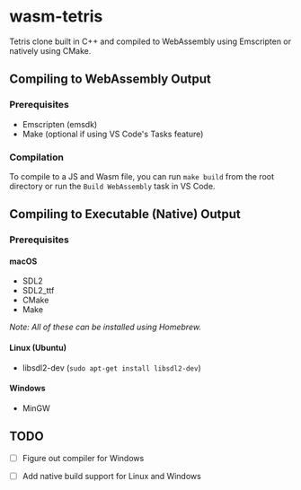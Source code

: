 # wasm-tetris

Tetris clone built in C++ and compiled to WebAssembly using Emscripten or natively using CMake.

## Compiling to WebAssembly Output
### Prerequisites
- Emscripten (emsdk)
- Make (optional if using VS Code's Tasks feature)

### Compilation
To compile to a JS and Wasm file, you can run `make build` from the root directory 
or run the `Build WebAssembly` task in VS Code.

## Compiling to Executable (Native) Output
### Prerequisites
#### macOS
- SDL2
- SDL2_ttf
- CMake
- Make

*Note: All of these can be installed using Homebrew.*

#### Linux (Ubuntu)
- libsdl2-dev (`sudo apt-get install libsdl2-dev`)

#### Windows
- MinGW

## TODO
- [ ] Figure out compiler for Windows
- [ ] Add native build support for Linux and Windows

